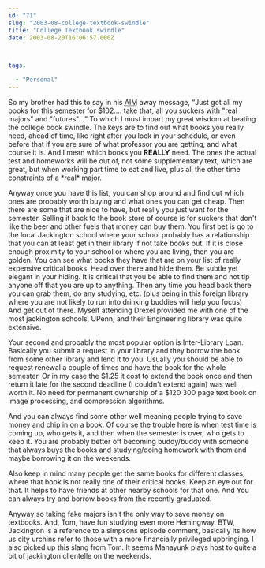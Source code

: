 ```yaml
---
id: "71"
slug: "2003-08-college-textbook-swindle"
title: "College Textbook swindle"
date: 2003-08-20T16:06:57.000Z



tags:

  - "Personal"
---
```

<div class="sqs-html-content">
  <p>So my brother had this to say in his <acronym title="AOL Instant Messenger">AIM</acronym> away message, <q>Just got all my books for this semester for $102....  take that, all you suckers with "real majors" and "futures"...</q>
To which I must impart my great wisdom at beating the college book swindle.  The keys are to find out what books you really need, ahead of time, like right after you lock in your schedule, or even before that if you are sure of what professor you are getting, and what course it is.  And I mean which books you <b>REALLY</b> need.  The ones the actual test and homeworks will be out of, not some supplementary text, which are great, but when working part time to eat and live, plus all the other time constraints of a *real* major.  </p>
<p>Anyway once you have this list, you can shop around and find out which ones are probably worth buying and what ones you can get cheap.  Then there are some that are nice to have, but really you just want for the semester. Selling it back to the book store of course is for suckers that don't like the beer and other fuels that money can buy them.  You first bet is go to the local Jackington school where your school probably has a relationship that you can at least get in their library if not take books out.  If it is close enough proximity to your school or where you are living, then you are golden.  You can see what books they have that are on your list of really expensive critical books.  Head over there and hide them.  Be subtle yet elegant in your hiding.  It is critical that you be able to find them and not tip anyone off that you are up to anything.  Then any time you head back there you can grab them, do any studying, etc.  (plus being in this foreign library where you are not likely to run into drinking buddies will help you focus)  And get out of there.  Myself attending Drexel provided me with one of the most jackington schools, UPenn, and their Engineering library was quite extensive.</p>
<p>Your second and probably the most popular option is Inter-Library Loan.  Basically you submit a request in your library and they borrow the book from some other library and lend it to you.  Usually you should be able to request renewal a couple of times and have the book for the whole semester.  Or in my case the $1.25 it cost to extend the book once and then return it late for the second deadline (I couldn't extend again) was well worth it.  No need for permanent ownership of a $120 300 page text book on image processing, and compression algorithms.  </p>
<p>And you can always find some other well meaning people trying to save money and chip in on a book.  Of course the trouble here is when test time is coming up, who gets it, and then when the semester is over, who gets to keep it.  You are probably better off becoming buddy/buddy with someone that always buys the books and studying/doing homework with them and maybe borrowing it on the weekends.</p>
<p>Also keep in mind many people get the same books for different classes, where that book is not really one of their critical books.  Keep an eye out for that.  It helps to have friends at other nearby schools for that one.  And You can always try and borrow books from the recently graduated.</p>
<p>Anyway so taking fake majors isn't the only way to save money on textbooks.  And, Tom, have fun studying even more Hemingway.
<!--more-->
BTW, Jackington is a reference to a simpsons episode comment, basically its how us city urchins refer to those with a more financially privileged upbringing.  I also picked up this slang from Tom.  It seems Manayunk plays host to quite a bit of jackington clientelle on the weekends.</p>
</div>
